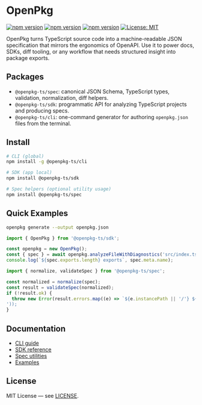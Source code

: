 # OpenPkg

[![npm version](https://img.shields.io/npm/v/@openpkg-ts%2Fcli.svg)](https://www.npmjs.com/package/@openpkg-ts/cli)
[![npm version](https://img.shields.io/npm/v/@openpkg-ts%2Fsdk.svg)](https://www.npmjs.com/package/@openpkg-ts/sdk)
[![npm version](https://img.shields.io/npm/v/@openpkg-ts%2Fspec.svg)](https://www.npmjs.com/package/@openpkg-ts/spec)
[![License: MIT](https://img.shields.io/badge/License-MIT-yellow.svg)](https://opensource.org/licenses/MIT)

OpenPkg turns TypeScript source code into a machine-readable JSON specification that mirrors the ergonomics of OpenAPI. Use it to power docs, SDKs, diff tooling, or any workflow that needs structured insight into package exports.

## Packages
- `@openpkg-ts/spec`: canonical JSON Schema, TypeScript types, validation, normalization, diff helpers.
- `@openpkg-ts/sdk`: programmatic API for analyzing TypeScript projects and producing specs.
- `@openpkg-ts/cli`: one-command generator for authoring `openpkg.json` files from the terminal.

## Install
```bash
# CLI (global)
npm install -g @openpkg-ts/cli

# SDK (app local)
npm install @openpkg-ts/sdk

# Spec helpers (optional utility usage)
npm install @openpkg-ts/spec
```

## Quick Examples
```bash
openpkg generate --output openpkg.json
```
```ts
import { OpenPkg } from '@openpkg-ts/sdk';

const openpkg = new OpenPkg();
const { spec } = await openpkg.analyzeFileWithDiagnostics('src/index.ts');
console.log(`${spec.exports.length} exports`, spec.meta.name);
```
```ts
import { normalize, validateSpec } from '@openpkg-ts/spec';

const normalized = normalize(spec);
const result = validateSpec(normalized);
if (!result.ok) {
  throw new Error(result.errors.map((e) => `${e.instancePath || '/'} ${e.message}`).join('
'));
}
```
## Documentation
- [CLI guide](./packages/cli/README.md)
- [SDK reference](./packages/sdk/README.md)
- [Spec utilities](./packages/spec/README.md)
- [Examples](./examples/README.md)

## License

MIT License — see [LICENSE](./LICENSE).
